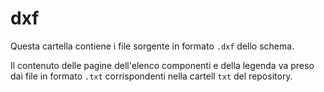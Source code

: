 # dxf
Questa cartella contiene i  file sorgente in formato `.dxf` dello schema.

Il contenuto delle pagine dell'elenco componenti e della legenda va preso dai file in formato `.txt` corrispondenti nella cartell `txt` del repository.
